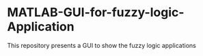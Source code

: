 # MATLAB-GUI-for-fuzzy-logic-Application
This repository presents a GUI to show the fuzzy logic applications
